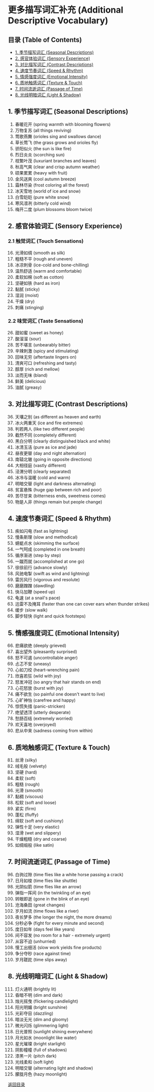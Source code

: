 # 更多描写词汇补充 (Additional Descriptive Vocabulary)

## 目录 (Table of Contents)
- [1. 季节描写词汇 (Seasonal Descriptions)](#1-季节描写词汇-seasonal-descriptions)
- [2. 感官体验词汇 (Sensory Experience)](#2-感官体验词汇-sensory-experience)
- [3. 对比描写词汇 (Contrast Descriptions)](#3-对比描写词汇-contrast-descriptions)
- [4. 速度节奏词汇 (Speed & Rhythm)](#4-速度节奏词汇-speed--rhythm)
- [5. 情感强度词汇 (Emotional Intensity)](#5-情感强度词汇-emotional-intensity)
- [6. 质地触感词汇 (Texture & Touch)](#6-质地触感词汇-texture--touch)
- [7. 时间流逝词汇 (Passage of Time)](#7-时间流逝词汇-passage-of-time)
- [8. 光线明暗词汇 (Light & Shadow)](#8-光线明暗词汇-light--shadow)

## 1. 季节描写词汇 (Seasonal Descriptions)
1. 春暖花开 (spring warmth with blooming flowers)
2. 万物复苏 (all things reviving)
3. 莺歌燕舞 (orioles sing and swallows dance)
4. 草长莺飞 (the grass grows and orioles fly)
5. 骄阳似火 (the sun is like fire)
6. 烈日炎炎 (scorching sun)
7. 枝繁叶茂 (luxuriant branches and leaves)
8. 秋高气爽 (clear and crisp autumn weather)
9. 硕果累累 (heavy with fruit)
10. 金风送爽 (cool autumn breeze)
11. 霜林尽染 (frost coloring all the forest)
12. 冰天雪地 (world of ice and snow)
13. 白雪皑皑 (pure white snow)
14. 寒风凛冽 (bitterly cold wind)
15. 梅开二度 (plum blossoms bloom twice)

## 2. 感官体验词汇 (Sensory Experience)
### 2.1 触觉词汇 (Touch Sensations)
16. 光滑如绸 (smooth as silk)
17. 粗糙不平 (rough and uneven)
18. 冰凉刺骨 (ice-cold and bone-chilling)
19. 温热舒适 (warm and comfortable)
20. 柔软如棉 (soft as cotton)
21. 坚硬如铁 (hard as iron)
22. 黏腻 (sticky)
23. 湿润 (moist)
24. 干燥 (dry)
25. 刺痛 (stinging)

### 2.2 味觉词汇 (Taste Sensations)
26. 甜如蜜 (sweet as honey)
27. 酸溜溜 (sour)
28. 苦不堪言 (unbearably bitter)
29. 辛辣刺激 (spicy and stimulating)
30. 回味无穷 (aftertaste lingers on)
31. 清爽可口 (refreshing and tasty)
32. 醇厚 (rich and mellow)
33. 淡而无味 (bland)
34. 鲜美 (delicious)
35. 油腻 (greasy)

## 3. 对比描写词汇 (Contrast Descriptions)
36. 天壤之别 (as different as heaven and earth)
37. 冰火两重天 (ice and fire extremes)
38. 判若两人 (like two different people)
39. 截然不同 (completely different)
40. 黑白分明 (clearly distinguished black and white)
41. 冰清玉洁 (pure as ice and jade)
42. 昼夜更替 (day and night alternation)
43. 南辕北辙 (going in opposite directions)
44. 大相径庭 (vastly different)
45. 泾渭分明 (clearly separated)
46. 冰冷与温暖 (cold and warm)
47. 明暗交替 (light and darkness alternating)
48. 贫富悬殊 (huge gap between rich and poor)
49. 苦尽甘来 (bitterness ends, sweetness comes)
50. 物是人非 (things remain but people change)

## 4. 速度节奏词汇 (Speed & Rhythm)
51. 疾如闪电 (fast as lightning)
52. 慢条斯理 (slow and methodical)
53. 蜻蜓点水 (skimming the surface)
54. 一气呵成 (completed in one breath)
55. 循序渐进 (step by step)
56. 一蹴而就 (accomplished at one go)
57. 徐徐前行 (advance slowly)
58. 风驰电掣 (swift as wind and lightning)
59. 雷厉风行 (vigorous and resolute)
60. 磨磨蹭蹭 (dawdling)
61. 快马加鞭 (speed up)
62. 龟速 (at a snail's pace)
63. 迅雷不及掩耳 (faster than one can cover ears when thunder strikes)
64. 缓步 (slow walk)
65. 脚步轻快 (light and quick footsteps)

## 5. 情感强度词汇 (Emotional Intensity)
66. 悲痛欲绝 (deeply grieved)
67. 喜出望外 (pleasantly surprised)
68. 怒不可遏 (uncontrollable anger)
69. 忐忑不安 (uneasy)
70. 心如刀绞 (heart-wrenching pain)
71. 欣喜若狂 (wild with joy)
72. 怒发冲冠 (so angry that hair stands on end)
73. 心花怒放 (burst with joy)
74. 痛不欲生 (so painful one doesn't want to live)
75. 心旷神怡 (carefree and happy)
76. 惊慌失措 (panic-stricken)
77. 绝望透顶 (utterly desperate)
78. 愁肠百结 (extremely worried)
79. 欢天喜地 (overjoyed)
80. 悲从中来 (sadness coming from within)

## 6. 质地触感词汇 (Texture & Touch)
81. 丝滑 (silky)
82. 绒毛般 (velvety)
83. 坚硬 (hard)
84. 柔软 (soft)
85. 粗糙 (rough)
86. 光滑 (smooth)
87. 黏稠 (viscous)
88. 松软 (soft and loose)
89. 紧实 (firm)
90. 蓬松 (fluffy)
91. 绵软 (soft and cushiony)
92. 弹性十足 (very elastic)
93. 湿滑 (wet and slippery)
94. 干燥粗糙 (dry and coarse)
95. 如绸缎般 (like satin)

## 7. 时间流逝词汇 (Passage of Time)
96. 白驹过隙 (time flies like a white horse passing a crack)
97. 日月如梭 (time flies like shuttle)
98. 光阴似箭 (time flies like an arrow)
99. 弹指一挥间 (in the twinkling of an eye)
100. 转眼即逝 (gone in the blink of an eye)
101. 沧海桑田 (great changes)
102. 岁月如流 (time flows like a river)
103. 夜长梦多 (the longer the night, the more dreams)
104. 分秒必争 (fight for every minute and second)
105. 度日如年 (days feel like years)
106. 间不容发 (no room for a hair - extremely urgent)
107. 从容不迫 (unhurried)
108. 慢工出细活 (slow work yields fine products)
109. 争分夺秒 (race against time)
110. 岁月蹉跎 (time slips away)

## 8. 光线明暗词汇 (Light & Shadow)
111. 灯火通明 (brightly lit)
112. 昏暗不明 (dim and dark)
113. 烛光摇曳 (flickering candlelight)
114. 阳光明媚 (bright sunshine)
115. 光彩夺目 (dazzling)
116. 暗淡无光 (dim and gloomy)
117. 微光闪烁 (glimmering light)
118. 日光普照 (sunlight shining everywhere)
119. 月光如水 (moonlight like water)
120. 星光璀璨 (bright starlight)
121. 阴影幢幢 (full of shadows)
122. 漆黑一片 (pitch dark)
123. 光线柔和 (soft light)
124. 明暗交替 (alternating light and shadow)
125. 朦胧月色 (hazy moonlight)

[返回目录](#目录-table-of-contents)